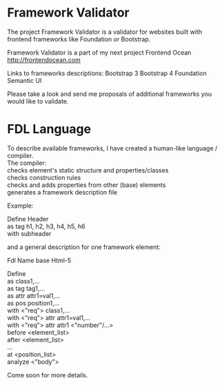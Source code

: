 # Framework Validator

The project
Framework Validator is a validator for websites built with frontend frameworks like Foundation or Bootstrap. 

Framework Validator is a part of my next project Frontend Ocean http://frontendocean.com

Links to frameworks descriptions:
Bootstrap 3 
Bootstrap 4 
Foundation 
Semantic UI 

Please take a look and send me proposals of additional frameworks you would like to validate.

  
# FDL Language  

To describe available frameworks, I have created a human-like language / compiler.  
The compiler:  
 checks element's static structure and properties/classes  
 checks construction rules  
 checks and adds properties from other (base) elements  
 generates a framework description file  

Example:

Define Header  
as tag h1, h2, h3, h4, h5, h6  
with subheader  

and a general description for one framework element:

Fdl Name base Html-5  
  
Define <ElementName> <OptElementLabel>  
as class1,...  
as tag tag1,...  
as attr attr1=val1,...  
as pos position1,...  
with <"req"> class1,...  
with <"req"> attr attr1=val1,...  
with <"req"> attr attr1 <"number"/...>  
before <element_list>  
after <element_list>  
...  
at <position_list>  
analyze <"body">
  
Come soon for more details.

